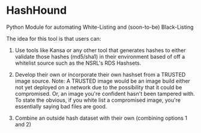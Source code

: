 # HashHound
Python Module for automating White-Listing and (soon-to-be) Black-Listing

The idea for this tool is that users can:

1) Use tools like Kansa or any other tool that generates hashes to either validate those hashes (md5/sha1) in their environment based of off a whitelist source such as the NSRL's RDS  Hashsets.

2) Develop their own or incorporate their own hashset from a TRUSTED image source. 
    Note: A TRUSTED image would be an image build either not yet deployed on a network due to the possibility that it could be compromised. Or, an image you're confident hasn't been tampered with.  To state the obvious, if you white list a compromised image, you're essentially saying bad files are good.
    
3) Combine an outside hash dataset with their own (combining options 1 and 2)


